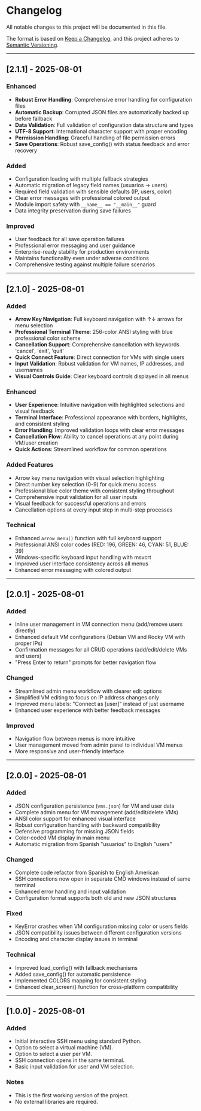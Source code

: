 # Changelog

All notable changes to this project will be documented in this file.

The format is based on [Keep a Changelog](https://keepachangelog.com/en/1.0.0/),
and this project adheres to [Semantic Versioning](https://semver.org/).

---

## [2.1.1] - 2025-08-01

### Enhanced
- **Robust Error Handling**: Comprehensive error handling for configuration files
- **Automatic Backup**: Corrupted JSON files are automatically backed up before fallback
- **Data Validation**: Full validation of configuration data structure and types
- **UTF-8 Support**: International character support with proper encoding
- **Permission Handling**: Graceful handling of file permission errors
- **Save Operations**: Robust save_config() with status feedback and error recovery

### Added
- Configuration loading with multiple fallback strategies
- Automatic migration of legacy field names (usuarios → users)
- Required field validation with sensible defaults (IP, users, color)
- Clear error messages with professional colored output
- Module import safety with `__name__ == "__main__"` guard
- Data integrity preservation during save failures

### Improved
- User feedback for all save operation failures
- Professional error messaging and user guidance
- Enterprise-ready stability for production environments
- Maintains functionality even under adverse conditions
- Comprehensive testing against multiple failure scenarios

---

## [2.1.0] - 2025-08-01

### Added
- **Arrow Key Navigation**: Full keyboard navigation with ↑↓ arrows for menu selection
- **Professional Terminal Theme**: 256-color ANSI styling with blue professional color scheme
- **Cancellation Support**: Comprehensive cancellation with keywords 'cancel', 'exit', 'quit'
- **Quick Connect Feature**: Direct connection for VMs with single users
- **Input Validation**: Robust validation for VM names, IP addresses, and usernames
- **Visual Controls Guide**: Clear keyboard controls displayed in all menus

### Enhanced
- **User Experience**: Intuitive navigation with highlighted selections and visual feedback
- **Terminal Interface**: Professional appearance with borders, highlights, and consistent styling
- **Error Handling**: Improved validation loops with clear error messages
- **Cancellation Flow**: Ability to cancel operations at any point during VM/user creation
- **Quick Actions**: Streamlined workflow for common operations

### Added Features
- Arrow key menu navigation with visual selection highlighting
- Direct number key selection (0-9) for quick menu access
- Professional blue color theme with consistent styling throughout
- Comprehensive input validation for all user inputs
- Visual feedback for successful operations and errors
- Cancellation options at every input step in multi-step processes

### Technical
- Enhanced `arrow_menu()` function with full keyboard support
- Professional ANSI color codes (RED: 196, GREEN: 46, CYAN: 51, BLUE: 39)
- Windows-specific keyboard input handling with msvcrt
- Improved user interface consistency across all menus
- Enhanced error messaging with colored output

---

## [2.0.1] - 2025-08-01

### Added
- Inline user management in VM connection menu (add/remove users directly)
- Enhanced default VM configurations (Debian VM and Rocky VM with proper IPs)
- Confirmation messages for all CRUD operations (add/edit/delete VMs and users)
- "Press Enter to return" prompts for better navigation flow

### Changed
- Streamlined admin menu workflow with clearer edit options
- Simplified VM editing to focus on IP address changes only
- Improved menu labels: "Connect as [user]" instead of just username
- Enhanced user experience with better feedback messages

### Improved
- Navigation flow between menus is more intuitive
- User management moved from admin panel to individual VM menus
- More responsive and user-friendly interface

---

## [2.0.0] - 2025-08-01

### Added
- JSON configuration persistence (`vms.json`) for VM and user data
- Complete admin menu for VM management (add/edit/delete VMs)
- ANSI color support for enhanced visual interface
- Robust configuration handling with backward compatibility
- Defensive programming for missing JSON fields
- Color-coded VM display in main menu
- Automatic migration from Spanish "usuarios" to English "users"

### Changed
- Complete code refactor from Spanish to English American
- SSH connections now open in separate CMD windows instead of same terminal
- Enhanced error handling and input validation
- Configuration format supports both old and new JSON structures

### Fixed
- KeyError crashes when VM configuration missing color or users fields
- JSON compatibility issues between different configuration versions
- Encoding and character display issues in terminal

### Technical
- Improved load_config() with fallback mechanisms
- Added save_config() for automatic persistence
- Implemented COLORS mapping for consistent styling
- Enhanced clear_screen() function for cross-platform compatibility

---

## [1.0.0] - 2025-08-01

### Added
- Initial interactive SSH menu using standard Python.
- Option to select a virtual machine (VM).
- Option to select a user per VM.
- SSH connection opens in the same terminal.
- Basic input validation for user and VM selection.

### Notes
- This is the first working version of the project.
- No external libraries are required.

